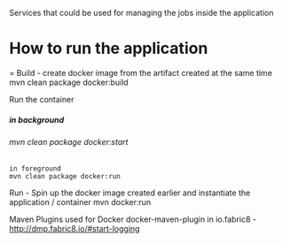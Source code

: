 Services that could be used for managing the jobs inside the application

How to run the application
=========================

=
Build - create docker image from the artifact created at the same time
mvn clean package docker:build

Run the container
    <h5>in background</h5>
    <h6>mvn clean package docker:start</h6>
    
    in foreground
    mvn clean package docker:run


Run - Spin up the docker image created earlier and instantiate the application / container
mvn docker:run

Maven Plugins used for Docker 
docker-maven-plugin in io.fabric8 - http://dmp.fabric8.io/#start-logging


